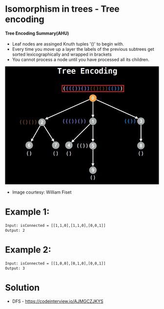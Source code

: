 # Isomorphism in trees - Tree encoding
 
 
#### Tree Encoding Summary(AHU)

* Leaf nodes are assinged Knuth tuples '()' to begin with.
* Every time you move up a layer the labels of the previous subtrees get sorted lexicographically and wrapped in brackets
* You cannot process a node until you have processed all its children.

![TreeEncoding](TreeEncoding.png)
 - Image courtesy: William Fiset

# Example 1:

```
Input: isConnected = [[1,1,0],[1,1,0],[0,0,1]]
Output: 2
 ```
 
 # Example 2:

```
Input: isConnected = [[1,0,0],[0,1,0],[0,0,1]]
Output: 3
```
 
# Solution
* DFS - https://codeinterview.io/AJMGCZJKYS
